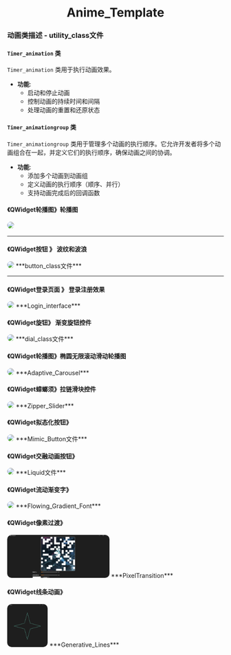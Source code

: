 <div align="center">
  <h1>Anime_Template</h1>
</div>


### 动画类描述 - utility_class文件

#### `Timer_animation` 类
`Timer_animation` 类用于执行动画效果。

- **功能**:
  - 启动和停止动画
  - 控制动画的持续时间和间隔
  - 处理动画的重置和还原状态

#### `Timer_animationgroup` 类
`Timer_animationgroup` 类用于管理多个动画的执行顺序。它允许开发者将多个动画组合在一起，并定义它们的执行顺序，确保动画之间的协调。

- **功能**:
  - 添加多个动画到动画组
  - 定义动画的执行顺序（顺序、并行）
  - 支持动画完成后的回调函数


#### 《QWidget轮播图》轮播图
<img src="res/carousel_card.png" style="border-radius: 10px; height: 100px">

 <hr>

#### 《QWidget按钮 》 波纹和波浪
<img src="res/2_btn.png" style="border-radius: 10px; height: 100px">
***button_class文件***
 <hr>

#### 《QWidget登录页面 》 登录注册效果
<img src="res/Responsive_form.png" style="border-radius: 10px; height: 100px">
***Login_interface***

#### 《QWidget旋钮》 渐变旋钮控件 
<img src="res/gradient_knob.png" style="border-radius: 10px; height: 100px">
***dial_class文件***

#### 《QWidget轮播图》椭圆无限滚动滑动轮播图
<img src="res/Adaptive_Carousel.png" style="border-radius: 10px; height: 100px">
***Adaptive_Carousel***

#### 《QWidget蟑螂须》拉链滑块控件
<img src="res/蟑螂.png" style="border-radius: 10px; height: 100px">
***Zipper_Slider***

#### 《QWidget拟态化按钮》
<img src="res/拟态化按钮.png" style="border-radius: 10px; height: 100px">
***Mimic_Button文件***

#### 《QWidget交融动画按钮》
<img src="res/液态.png" style="border-radius: 10px; height: 100px">
***Liquid文件***

#### 《QWidget流动渐变字》
<img src="res/Flowing_Gradient_Font.png" style="border-radius: 10px; height: 100px">
***Flowing_Gradient_Font***

#### 《QWidget像素过渡》
<img src="res/PixelTransition.png" style="border-radius: 10px; height: 100px">
***PixelTransition***

#### 《QWidget线条动画》
<img src="res/Generative_Lines.png" style="border-radius: 10px; height: 100px">
***Generative_Lines***
